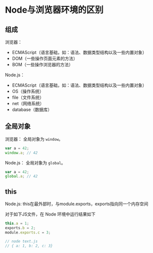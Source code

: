 # Node与浏览器环境的区别
## 组成
浏览器：
- ECMAScript（语言基础，如：语法、数据类型结构以及一些内置对象）
- DOM（一些操作页面元素的方法）
- BOM（一些操作浏览器的方法）

Node.js：
- ECMAScript（语言基础，如：语法、数据类型结构以及一些内置对象）
- OS（操作系统）
- file（文件系统）
- net（网络系统）
- database（数据库）

## 全局对象
浏览器：
全局对象为 `window`。

```js
var a = 42;
window.a; // 42
```

Node.js：
全局对象为 `global`。

```js
var a = 42;
global.a; // 42
```

## this
Node.js:
this在最外部时，与module.exports，exports指向同一个内存空间

对于如下JS文件，在 Node 环境中运行结果如下
```js
this.a = 1;
exports.b = 2;
module.exports.c = 3;

// node text.js
// { a: 1, b: 2, c: 3}
```

